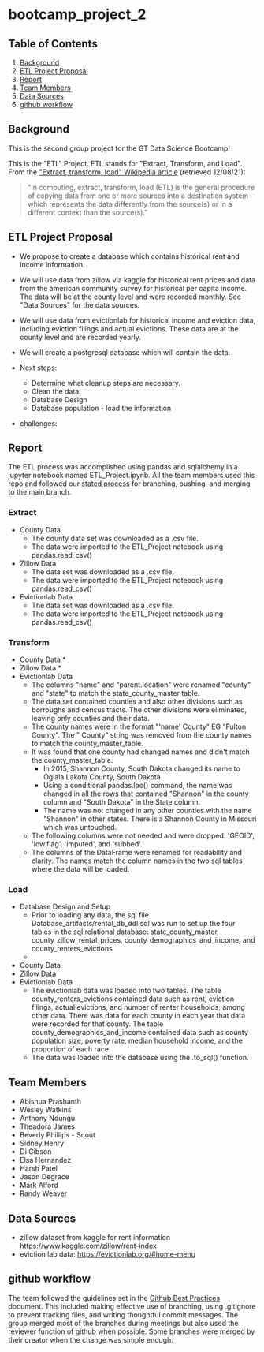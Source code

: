 # bootcamp_project_2

## Table of Contents
1. [Background](#background)
2. [ETL Project Proposal](#etlprojectproposal)
3. [Report](#report)
4. [Team Members](#teammembers)
5. [Data Sources](#datasources)
6. [github workflow](#githubworkflow)

## Background
This is the second group project for the GT Data Science Bootcamp!

This is the "ETL" Project. ETL stands for "Extract, Transform, and Load". From the ["Extract, transform, load" Wikipedia article](https://en.wikipedia.org/wiki/Extract,_transform,_load) (retrieved 12/08/21):

> "In computing, extract, transform, load (ETL) is the general procedure of copying data from one or more sources into a destination system which represents the data differently from the source(s) or in a different context than the source(s)."

## ETL Project Proposal
* We propose to create a database which contains historical rent and income information. 

* We will use data from zillow via kaggle for historical rent prices and data from the american community survey for historical per capita income. The data will be at the county level and were recorded monthly. See "Data Sources" for the data sources. 

* We will use data from evictionlab for historical income and eviction data, including eviction filings and actual evictions. These data are at the county level and are recorded yearly.  

* We will create a postgresql database which will contain the data. 

* Next steps:
  * Determine what cleanup steps are necessary. 
  * Clean the data. 
  * Database Design
  * Database population - load the information

* challenges:

## Report

The ETL process was accomplished using pandas and sqlalchemy in a jupyter notebook named ETL_Project.ipynb. All the team members used this repo and followed our [stated process](#githubworkflow) for branching, pushing, and merging to the main branch. 

### Extract
* County Data
  * The county data set was downloaded as a .csv file. 
  * The data were imported to the ETL_Project notebook using pandas.read_csv()
* Zillow Data
  * The data set was downloaded as a .csv file. 
  * The data were imported to the ETL_Project notebook using pandas.read_csv()
* Evictionlab Data
  * The data set was downloaded as a .csv file. 
  * The data were imported to the ETL_Project notebook using pandas.read_csv()

### Transform
* County Data
  * 
* Zillow Data
  *
* Evictionlab Data
  * The columns "name" and "parent.location" were renamed "county" and "state" to match the state_county_master table. 
  * The data set contained counties and also other divisions such as borroughs and census tracts. The other divisions were eliminated, leaving only counties and their data. 
  * The county names were in the format "'name' County" EG "Fulton County". The " County" string was removed from the county names to match the county_master_table. 
  * It was found that one county had changed names and didn't match the county_master_table. 
    * In 2015, Shannon County, South Dakota changed its name to Oglala Lakota County, South Dakota. 
    * Using a conditional pandas.loc() command, the name was changed in all the rows that contained "Shannon" in the county column and "South Dakota" in the State column. 
    * The name was not changed in any other counties with the name "Shannon" in other states. There is a Shannon County in Missouri which was untouched. 
  * The following columns were not needed and were dropped: 'GEOID', 'low.flag', 'imputed', and 'subbed'. 
  * The columns of the DataFrame were renamed for readability and clarity. The names match the column names in the two sql tables where the data will be loaded. 

### Load
* Database Design and Setup
  * Prior to loading any data, the sql file Database_artifacts/rental_db_ddl.sql was run to set up the four tables in the sql relational database: state_county_master, county_zillow_rental_prices, county_demographics_and_income, and county_renters_evictions
  *
* County Data
* Zillow Data
* Evictionlab Data
  * The evictionlab data was loaded into two tables. The table county_renters_evictions contained data such as rent, eviction filings, actual evictions, and number of renter households, among other data. There was data for each county in each year that data were recorded for that county. The table county_demographics_and_income contained data such as county population size, poverty rate, median household income, and the proportion of each race. 
  * The data was loaded into the database using the .to_sql() function. 

## Team Members
* Abishua Prashanth
* Wesley Watkins
* Anthony Ndungu
* Theadora James
* Beverly Phillips - Scout
* Sidney Henry
* Di Gibson
* Elsa Hernandez
* Harsh Patel
* Jason Degrace
* Mark Alford
* Randy Weaver

## Data Sources
* zillow dataset from kaggle for rent information
https://www.kaggle.com/zillow/rent-index
* eviction lab data:
https://evictionlab.org/#home-menu


## github workflow
The team followed the guidelines set in the [Github Best Practices](https://docs.github.ncsu.edu/github-best-practices/) document. This included making effective use of branching, using .gitignore to prevent tracking files, and writing thoughtful commit messages. The group merged most of the branches during meetings but also used the reviewer function of github when possible. Some branches were merged by their creator when the change was simple enough. 
